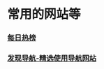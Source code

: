 # 常用的网站等

### [每日热榜](https://www.printf520.com/hot.html)
### [发现导航-精选使用导航网站](http://nav.xiejiahe.com/#/index)
